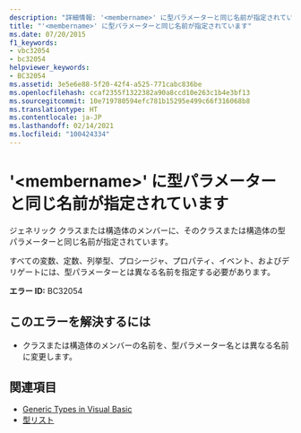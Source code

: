 ```yaml
---
description: "詳細情報: '<membername>' に型パラメーターと同じ名前が指定されています"
title: "'<membername>' に型パラメーターと同じ名前が指定されています"
ms.date: 07/20/2015
f1_keywords:
- vbc32054
- bc32054
helpviewer_keywords:
- BC32054
ms.assetid: 3e5e6e88-5f20-42f4-a525-771cabc836be
ms.openlocfilehash: ccaf2355f1322382a90a8ccd10e263c1b4e3bf13
ms.sourcegitcommit: 10e719780594efc781b15295e499c66f316068b8
ms.translationtype: HT
ms.contentlocale: ja-JP
ms.lasthandoff: 02/14/2021
ms.locfileid: "100424334"
---
```

# <a name="membername-has-the-same-name-as-a-type-parameter"></a>'\<membername>' に型パラメーターと同じ名前が指定されています

ジェネリック クラスまたは構造体のメンバーに、そのクラスまたは構造体の型パラメーターと同じ名前が指定されています。  
  
 すべての変数、定数、列挙型、プロシージャ、プロパティ、イベント、およびデリゲートには、型パラメーターとは異なる名前を指定する必要があります。  
  
 **エラー ID:** BC32054  
  
## <a name="to-correct-this-error"></a>このエラーを解決するには  
  
- クラスまたは構造体のメンバーの名前を、型パラメーター名とは異なる名前に変更します。  
  
## <a name="see-also"></a>関連項目

- [Generic Types in Visual Basic](../programming-guide/language-features/data-types/generic-types.md)
- [型リスト](../language-reference/statements/type-list.md)
